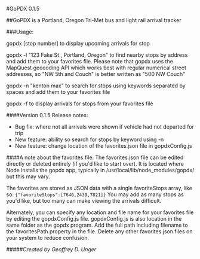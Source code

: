 #GoPDX 0.1.5

##GoPDX is a Portland, Oregon Tri-Met bus and light rail arrival tracker

###Usage:

gopdx [stop number] to display upcoming arrivals for stop

gopdx -l "123 Fake St., Portland, Oregon" to find nearby stops
 by address and add them to your favorites file.
 Please note that gopdx uses the MapQuest geocoding API which works best
 with regular numerical street addresses, so "NW 5th and Couch" is
 better written as "500 NW Couch"

gopdx -n "kenton max" to search for stops using keywords
separated by spaces and add them to your favorites file

gopdx -f to display arrivals for stops from your favorites file

####Version 0.1.5 Release notes:
* Bug fix: where not all arrivals were shown if vehicle had not departed for trip
* New feature: ability so search for stops by keyword using -n
* New feature: change location of the favorites.json file in gopdxConfig.js

####A note about the favorites file:
The favorites.json file can be edited directly or deleted entirely (if you'd like to start over).
It is located where Node installs the gopdx app, typically in /usr/local/lib/node_modules/gopdx/ but
this may vary.

The favorites are stored as JSON data with a single favoriteStops array, like so: `{"favoriteStops":[7646,2439,7821]}`
You may add as many stops as you'd like, but too many can make viewing the arrivals difficult.

Alternately, you can specify any location and file name for your favorites file by editing the gopdxConfig.js file.
gopdxConfig.js is also location in the same folder as the gopdx program. Add the full path including filename to the
favoritesPath property in the file. Delete any other favorites.json files on your system to reduce confusion.


#####_Created by Geoffrey D. Unger_



